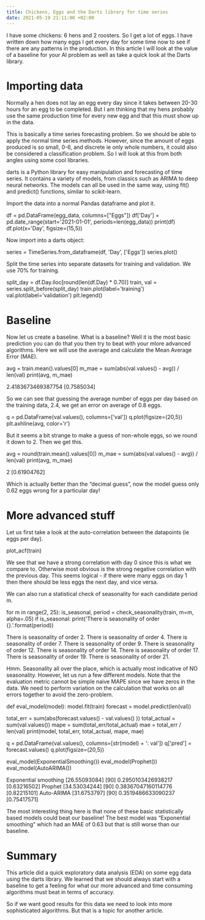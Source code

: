 ```yaml
---
title: Chickens, Eggs and the Darts library for time series
date: 2021-05-19 21:11:00 +02:00
---
```


I have some chickens: 6 hens and 2 roosters. So I get a lot of eggs. I have written down how many eggs I get every day for some time now to see if there are any patterns in the production.
In this article I will look at the value of a baseline for your AI problem as well as take a quick look at the Darts library.


# Importing data

Normally a hen does not lay an egg every day since it takes between 20-30 hours for an egg to be completed. But I am thinking that my hens probably use the same production time for every new egg and that this must show up in the data.

This is basically a time series forecasting problem. So we should be able to apply the normal time series methods. However, since the amount of eggs produced is so small, 0-6, and discrete ie only whole numbers, it could also be considered a classification problem.
So I will look at this from both angles using some cool libraries.

darts is a Python library for easy manipulation and forecasting of time series. It contains a variety of models, from classics such as ARIMA to deep neural networks. The models can all be used in the same way, using fit() and predict() functions, similar to scikit-learn.


Import the data into a normal Pandas dataframe and plot it.

 
df = pd.DataFrame(egg_data, columns=["Eggs"])
df['Day'] = pd.date_range(start='2021-01-01', periods=len(egg_data))
print(df)
df.plot(x='Day', figsize=(15,5))




Now import into a darts object:

 
series = TimeSeries.from_dataframe(df, 'Day', ['Eggs'])
series.plot()


Split the time series into separate datasets for training and validation. We use 70% for training.

split_day = df.Day.iloc[round(len(df.Day) * 0.70)]
train, val = series.split_before(split_day)
train.plot(label='training')
val.plot(label='validation')
plt.legend()



# Baseline

Now let us create a baseline. What is a baseline? Well it is the most basic prediction you can do that you then try to beat with your mlore advanced algorithms. Here we will use the average and calculate the Mean Average Error (MAE).

avg = train.mean().values[0]
m_mae = sum(abs(val.values() - avg)) / len(val)
print(avg, m_mae)

2.4183673469387754 [0.7585034]

So we can see that guessing the average number of eggs per day based on the training data, 2.4, we get an error on average of 0.8 eggs.

q = pd.DataFrame(val.values(), columns=['val'])
q.plot(figsize=(20,5))
plt.axhline(avg, color='r')




But it seems a bit strange to make a guess of non-whole eggs, so we round it down to 2. Then we get this.

avg = round(train.mean().values[0])
m_mae = sum(abs(val.values() - avg)) / len(val)
print(avg, m_mae)

2 [0.61904762]


Which is actually better than the “decimal guess”, now the model guess only 0.62 eggs wrong for a particular day!

# More advanced stuff

Let us first take a look at the auto-correlation between the datapoints (ie eggs per day).

plot_acf(train)

We see that we have a strong correlation with day 0 since this is what we compare to. Otherwise most obvious is the strong negative correlation with the previous day. This seems logical - if there were many eggs on day 1 then there should be less eggs the next day, and vice versa.

We can also run a statistical check of seasonality for each candidate period m.

for m in range(2, 25):
   is_seasonal, period = check_seasonality(train, m=m, alpha=.05)
   if is_seasonal:
       print('There is seasonality of order {}.'.format(period))

There is seasonality of order 2.
There is seasonality of order 4.
There is seasonality of order 7.
There is seasonality of order 9.
There is seasonality of order 12.
There is seasonality of order 14.
There is seasonality of order 17.
There is seasonality of order 19.
There is seasonality of order 21.

Hmm. Seasonality all over the place, which is actually most indicative of NO seasonality.
However, let us run a few different models. Note that the evaluation metric cannot be simple naive MAPE since we have zeros in the data. We need to perform variation on the calculation that works on all errors together to avoid the zero-problem.

def eval_model(model):
   model.fit(train)
   forecast = model.predict(len(val))
 
   total_err = sum(abs(forecast.values() - val.values() ))
   total_actual = sum(val.values())
   mape =  sum(total_err/total_actual)
   mae = total_err / len(val)
   print(model,  total_err, total_actual, mape, mae)
 
   q = pd.DataFrame(val.values(), columns=[str(model) + ': val'])
   q['pred'] = forecast.values()
   q.plot(figsize=(20,5))
 
 
eval_model(ExponentialSmoothing())
eval_model(Prophet())
eval_model(AutoARIMA())


Exponential smoothing [26.55093084] [90] 0.2950103426938217 [0.63216502]
Prophet [34.53034244] [90] 0.38367047160114776 [0.82215101]
Auto-ARIMA [31.6753797] [90] 0.3519486633090237 [0.75417571]




The most interesting thing here is that none of these basic statistically based models could beat our baseline! The best model was “Exponential smoothing” which had an MAE of 0.63 but that is still worse than our baseline. 


# Summary
This article did a quick exploratory data analysis (EDA) on some egg data using the darts library. We learned that we should always start with a baseline to get a feeling for what our more advanced and time consuming algorithms must beat in terms of accuracy.
  
So if we want good results for this data we need to look into more sophisticated algorithms. But that is a topic for another article. 
